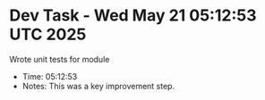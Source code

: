 # Dev Task - Wed May 21 05:12:53 UTC 2025
Wrote unit tests for module
- Time: 05:12:53
- Notes: This was a key improvement step.
